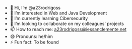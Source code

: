 - 👋 Hi, I’m @a23rodrigoss
- 👀 I’m interested in Web and Java Development
- 🌱 I’m currently learning Cibersecurity
- 💞️ I’m looking to collaborate on my colleagues' projects
- 📫 How to reach me: a23rodrigoss@iessanclemente.net
- 😄 Pronouns: he/him
- ⚡ Fun fact: To be found

<!---
a23rodrigoss/a23rodrigoss is a ✨ special ✨ repository because its `README.md` (this file) appears on your GitHub profile.
You can click the Preview link to take a look at your changes.
--->
